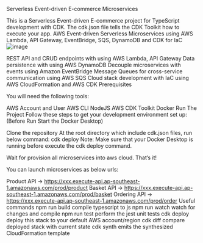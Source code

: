 Serverless Event-driven E-commerce Microservices

This is a Serverless Event-driven E-commerce project for TypeScript development with CDK. The cdk.json file tells the CDK Toolkit how to execute your app.
AWS Event-driven Serverless Microservices using AWS Lambda, API Gateway, EventBridge, SQS, DynamoDB and CDK for IaC
![image](https://github.com/MeghanaShanubhogh/aws-microservices/assets/115886543/bc1bc62f-4184-4034-8b0c-20b842b25373)

REST API and CRUD endpoints with using AWS Lambda, API Gateway
Data persistence with using AWS DynamoDB
Decouple microservices with events using Amazon EventBridge
Message Queues for cross-service communication using AWS SQS
Cloud stack development with IaC using AWS CloudFormation and AWS CDK
Prerequisites

You will need the following tools:

AWS Account and User
AWS CLI
NodeJS
AWS CDK Toolkit
Docker
Run The Project
Follow these steps to get your development environment set up: (Before Run Start the Docker Desktop)

Clone the repository
At the root directory which include cdk.json files, run below command:
cdk deploy
Note: Make sure that your Docker Desktop is running before execute the cdk deploy command.

Wait for provision all microservices into aws cloud. That’s it!

You can launch microservices as below urls:

Product API -> https://xxx.execute-api.ap-southeast-1.amazonaws.com/prod/product
Basket API -> https://xxx.execute-api.ap-southeast-1.amazonaws.com/prod/basket
Ordering API -> https://xxx.execute-api.ap-southeast-1.amazonaws.com/prod/order
Useful commands
npm run build compile typescript to js
npm run watch watch for changes and compile
npm run test perform the jest unit tests
cdk deploy deploy this stack to your default AWS account/region
cdk diff compare deployed stack with current state
cdk synth emits the synthesized CloudFormation template
